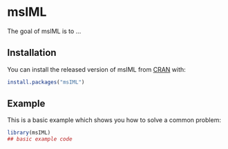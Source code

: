 
# msIML

<!-- badges: start -->
<!-- badges: end -->

The goal of msIML is to ...

## Installation

You can install the released version of msIML from [CRAN](https://CRAN.R-project.org) with:

``` r
install.packages("msIML")
```

## Example

This is a basic example which shows you how to solve a common problem:

``` r
library(msIML)
## basic example code
```

